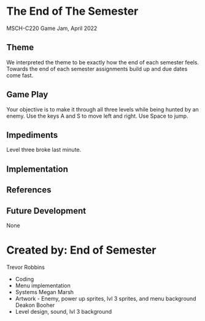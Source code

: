# The End of The Semester
MSCH-C220 Game Jam, April 2022

## Theme
We interpreted the theme to be exactly how the end of each semester feels. Towards the end of each semester assignments build up and due dates come fast.

## Game Play
Your objective is to make it through all three levels while being hunted by an enemy. 
Use the keys A and S to move left and right. Use Space to jump.

## Impediments
Level three broke last minute.
## Implementation

## References

## Future Development
None

# Created by: End of Semester
Trevor Robbins
- Coding
- Menu implementation
- Systems
Megan Marsh
- Artwork - Enemy, power up sprites, lvl 3 sprites, and menu background
Deakon Booher
- Level design, sound, lvl 3 background
